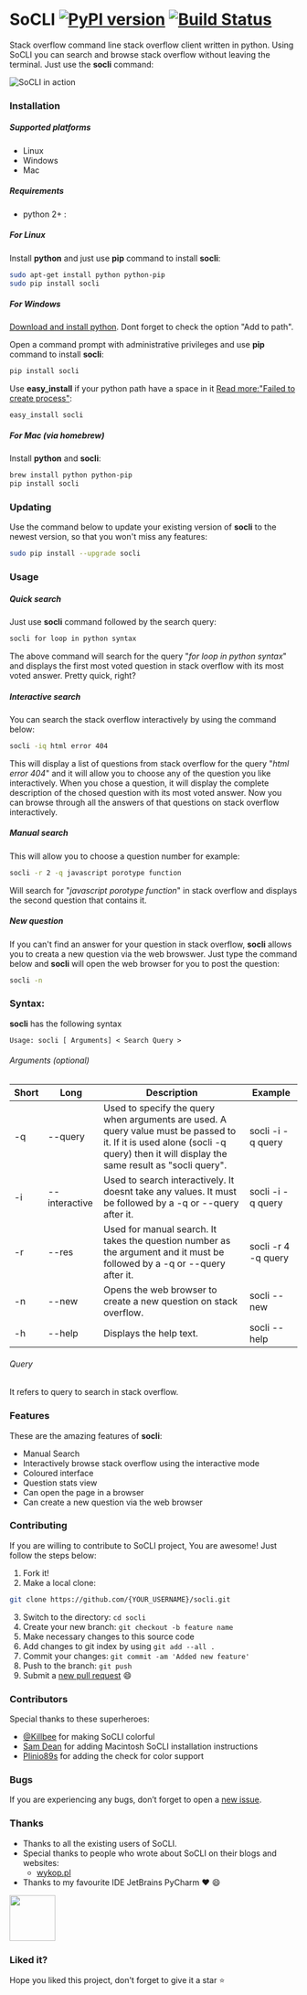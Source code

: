 # SoCLI [![PyPI version](https://badge.fury.io/py/socli.svg)](https://badge.fury.io/py/socli) [![Build Status](https://travis-ci.org/gautamkrishnar/socli.svg?branch=master)](https://travis-ci.org/gautamkrishnar/socli) 
Stack overflow command line stack overflow client written in python. Using SoCLI you can search and browse stack overflow without leaving the terminal. Just use the **socli** command:

![SoCLI in action](https://cloud.githubusercontent.com/assets/8397274/16355211/ae134c66-3acd-11e6-807f-adb8f3bbcf44.gif)

### Installation

##### Supported platforms
* Linux
* Windows
* Mac

##### Requirements
* python 2+ :

##### For Linux
Install **python** and just use **pip** command to install **socli**:
```bash
sudo apt-get install python python-pip
sudo pip install socli
```
##### For Windows
[Download and install python](https://www.python.org/downloads/). Dont forget to check the option "Add to path".

Open a command prompt with administrative privileges and use **pip** command to install **socli**:
```bash
pip install socli
```
Use **easy_install** if your python path have a space in it [Read more:"Failed to create process"](https://github.com/gautamkrishnar/socli/issues/6):
```
easy_install socli
```

##### For Mac (via homebrew)
Install **python** and **socli**:
```bash
brew install python python-pip
pip install socli
```
### Updating
Use the command below to update your existing version of **socli** to the newest version, so that you won't miss any features:
```bash
sudo pip install --upgrade socli
```

### Usage
##### Quick search
Just use **socli** command followed by the search query:
```bash
socli for loop in python syntax

```

The above command will search for the query "*for loop in python syntax*" and displays the first most voted question in stack overflow with its most voted answer. Pretty quick, right?

##### Interactive search
You can search the stack overflow interactively by using the command below:
```sh
socli -iq html error 404
```

This will display a list of questions from stack overflow for the query "*html error 404*" and it will allow you to choose any of the question you like interactively. When you chose a question, it will display the complete description of the chosed question with its most voted answer. Now you can browse through all the answers of that questions on stack overflow interactively.

##### Manual search
This will allow you to choose a question number for example:
```sh
socli -r 2 -q javascript porotype function
```
Will search for "*javascript porotype function*" in stack overflow and displays the second question that contains it.

##### New question
If you can't find an answer for your question in stack overflow, **socli** allows you to creata a new question via the web browswer. Just type the command below and **socli** will open the web browser for you to post the question:
```sh
socli -n
```

### Syntax:
**socli** has the following syntax
```
Usage: socli [ Arguments] < Search Query >
```

###### Arguments (optional)
| Short | Long | Description | Example |
|--------|--------|--------|--------|
| -q | --query | Used to specify the query when arguments are used. A query value must be passed to it. If it is used alone (socli -q query) then it will display the same result as "socli query". | socli -i -q query |
| -i | --interactive |  Used to search interactively. It doesnt take any values. It must be followed by a -q or --query after it. | socli -i -q query |
| -r | --res | Used for manual search. It takes the question number as the argument and it must be followed by a  -q or --query after it. | socli -r 4 -q query |
| -n | --new | Opens the web browser to create a new question on stack overflow. | socli --new |
| -h | --help | Displays the help text. | socli --help |

###### Query
It refers to query to search in stack overflow.

### Features
These are the amazing features of **socli**:
* Manual Search
* Interactively browse stack overflow using the interactive mode
* Coloured interface
* Question stats view
* Can open the page in a browser
* Can create a new question via the web browser

### Contributing
If you are willing to contribute to SoCLI project, You are awesome! Just follow the steps below:

1. Fork it!
2. Make a local clone: 
  ```sh
  git clone https://github.com/{YOUR_USERNAME}/socli.git
  ```

3. Switch to the directory: `cd socli` 
4. Create your new branch: `git checkout -b feature name`
5. Make necessary changes to this source code
6. Add changes to git index by using `git add --all .`
7. Commit your changes: `git commit -am 'Added new feature'`
8. Push to the branch: `git push`
9. Submit a [new pull request](https://github.com/gautamkrishnar/socli/pull/new) :smile:

### Contributors
Special thanks to these superheroes:
* [@Killbee](https://github.com/kilbee) for making SoCLI colorful 
* [Sam Dean](https://github.com/deanWombourne) for adding Macintosh SoCLI installation instructions
* [Plinio89s](https://github.com/Plinio89s) for adding the check for color support

### Bugs
If you are experiencing any bugs, don’t forget to open a [new issue](https://github.com/gautamkrishnar/socli/issues/new).

### Thanks
* Thanks to all the existing users of SoCLI.
* Special thanks to people who wrote about SoCLI on their blogs and websites:
	* [wykop.pl](http://www.wykop.pl/wpis/18286681/python-stackoverflow-interfejs-bo-sciaga-musi-byc-/)
* Thanks to my favourite IDE JetBrains PyCharm :heart: :smile:

<img src="https://cloud.githubusercontent.com/assets/8397274/16355101/edb3b98a-3aca-11e6-8db5-5f54cd4b9969.png" width=80px>

### Liked it?
Hope you liked this project, don't forget to give it a star :star:

